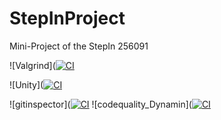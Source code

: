 # StepInProject
Mini-Project of the StepIn 256091



![Valgrind]([![CI](https://github.com/HarshDubey265091/StepInProject/actions/workflows/gcov.yml/badge.svg)](https://github.com/HarshDubey265091/StepInProject/actions/workflows/gcov.yml)

![Unity]([![CI](https://github.com/HarshDubey265091/StepInProject/actions/workflows/unity.yml/badge.svg)](https://github.com/HarshDubey265091/StepInProject/actions/workflows/unity.yml)

![gitinspector]([![CI](https://github.com/HarshDubey265091/StepInProject/actions/workflows/CodeQuality_Dynamic.yml/badge.svg)](https://github.com/HarshDubey265091/StepInProject/actions/workflows/CodeQuality_Dynamic.yml)
![codequality_Dynamin]([![CI](https://github.com/HarshDubey265091/StepInProject/actions/workflows/CodeQuality_Dynamic.yml/badge.svg)](https://github.com/HarshDubey265091/StepInProject/actions/workflows/CodeQuality_Dynamic.yml)
